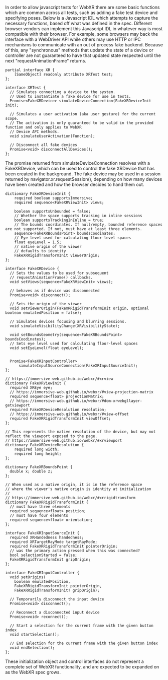 In order to allow javascript tests for WebXR there are some basic functions which are common across all tests,
such as adding a fake test device and specifying poses. Below is a Javascript IDL which attempts to capture
the necessary functions, based off what was defined in the spec. Different browser vendors can implement this
Javascript IDL in whatever way is most compatible with their browser. For example, some browsers may back the
interface with a WebDriver API while others may use HTTP or IPC mechanisms to communicate with an out of process
fake backend. Because of this, any "synchronous" methods that update the state of a device or controller are not
guaranteed to have that updated state respected until the next "requestAnimationFrame" returns.

```WebIDL
partial interface XR {
    [SameObject] readonly attribute XRTest test;
};

interface XRTest {
  // Simulates connecting a device to the system.
  // Used to instantiate a fake device for use in tests.
  Promise<FakeXRDevice> simulateDeviceConnection(FakeXRDeviceInit init);

  // Simulates a user activation (aka user gesture) for the current scope.
  // The activation is only guaranteed to be valid in the provided function and only applies to WebXR
  // Device API methods.
  void simulateUserActivation(Function);

  // Disconnect all fake devices
  Promise<void> disconnectAllDevices();
};
```

The promise returned from simulateDeviceConnection resolves with a FakeXRDevice, which can be used
to control the fake XRDevice that has been created in the background. The fake device may be used in a session returned by
navigator.xr.requestSession(), depending on how many devices have been created and how the browser decides to hand
them out.

```WebIDL
dictionary FakeXRDeviceInit {
    required boolean supportsImmersive;
    required sequence<FakeXRViewInit> views;

    boolean supportsUnbounded = false;
    // Whether the space supports tracking in inline sessions
    boolean supportsTrackingInInline = true;
    // The bounds coordinates. If null/empty, bounded reference spaces are not supported. If not, must have at least three elements.
    sequence<FakeXRBoundsPoint> boundsCoodinates;
    // Eye level used for calculating floor-level spaces
    float eyeLevel = 1.5;
    // native origin of the viewer
    // defaults to identity
    FakeXRRigidTransformInit viewerOrigin;
};

interface FakeXRDevice {
  // Sets the values to be used for subsequent
  // requestAnimationFrame() callbacks.
  void setViews(sequence<FakeXRViewInit> views);

  // behaves as if device was disconnected
  Promise<void> disconnect();

  // Sets the origin of the viewer
  void setViewerOrigin(FakeXRRigidTransformInit origin, optional boolean emulatedPosition = false);

  // Simulates devices focusing and blurring sessions.
  void simulateVisibilityChange(XRVisibilityState);

  void setBoundsGeometry(sequence<FakeXRBoundsPoint> boundsCoodinates);
  // Sets eye level used for calculating floor-level spaces
  void setEyeLevel(float eyeLevel);


  Promise<FakeXRInputController>
      simulateInputSourceConnection(FakeXRInputSourceInit);
};

// https://immersive-web.github.io/webxr/#xrview
dictionary FakeXRViewInit {
  required XREye eye;
  // https://immersive-web.github.io/webxr/#view-projection-matrix
  required sequence<float> projectionMatrix;
  // https://immersive-web.github.io/webxr/#dom-xrwebgllayer-getviewport
  required FakeXRDeviceResolution resolution;
  // https://immersive-web.github.io/webxr/#view-offset
  required FakeXRRigidTransformInit viewOffset;
};

// This represents the native resolution of the device, but may not reflect the viewport exposed to the page.
// https://immersive-web.github.io/webxr/#xrviewport
dictionary FakeXRDeviceResolution {
    required long width;
    required long height;
};

dictionary FakeXRBoundsPoint {
  double x; double z;
};

// When used as a native origin, it is in the reference space
// where the viewer's native origin is identity at initialization
//
// https://immersive-web.github.io/webxr/#xrrigidtransform
dictionary FakeXRRigidTransformInit {
  // must have three elements
  required sequence<float> position;
  // must have four elements
  required sequence<float> orientation;
};

interface FakeXRInputSourceInit {
  required XRHandedness handedness;
  required XRTargetRayMode targetRayMode;
  required FakeXRRigidTransformInit pointerOrigin;
  // was the primary action pressed when this was connected?
  bool selectionStarted = false;
  FakeXRRigidTransformInit gripOrigin;
};

interface FakeXRInputController {
  void setOrigins(
    boolean emulatedPosition,
    FakeXRRigidTransformInit pointerOrigin,
    FakeXRRigidTransformInit? gripOrigin);

  // Temporarily disconnect the input device
  Promise<void> disconnect();

  // Reconnect a disconnected input device
  Promise<void> reconnect();

  // Start a selection for the current frame with the given button index
  void startSelection();

  // End selection for the current frame with the given button index
  void endSelection();
};
```

These initialization object and control interfaces do not represent a complete set of WebXR functionality,
and are expected to be expanded on as the WebXR spec grows.
